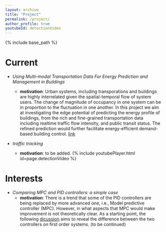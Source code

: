 ```yaml
---
layout: archive
title: "Project"
permalink: /project/
author_profile: true
youtubeId: detectionVideo
---
```


{% include base_path %}


Current
======
* *Using Multi-modal Transportation Data For Energy Prediction and Management in Buildings*
  * **motivation**: Urban systems, including transporations and buildings are highly interrelated given the spatial-temporal flow of system users. The change of magnitude of occupancy in one system can be in proportion to the fluctuation in one another. In this project we aim at investigating the edge potential of predicting the energy profile of buildings, from the rich and fine-grained transportation data including realtime traffic flow intensity, and public transit status. The refined prediction would further facilitate energy-efficient demand-based building control. [link](https://www.nsf.gov/awardsearch/showAward?AWD_ID=1637222)

* *traffic tracking*
  * **motivation**: to be added. {% include youtubePlayer.html id=page.detectionVideo %}
  
Interests
======  
* *Comparing MPC and PID controllers: a simple case*
  * **motivation**: There is a trend that some of the PID controllers are being replaced by more advanced one, i.e., Model predictive controller (MPC). However, in what aspects that MPC would make improvement is not theoretically clear. As a starting point, the following [dicussion](https://github.com/milanlx/milanlx.github.io/blob/master/files/LQR_PID.pdf) aims to reveal the difference between the two controllers on first order systems. (to be continued)   
